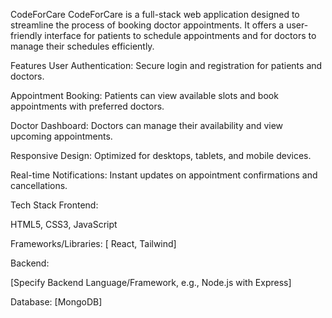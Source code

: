 CodeForCare
CodeForCare is a full-stack web application designed to streamline the process of booking doctor appointments. It offers a user-friendly interface for patients to schedule appointments and for doctors to manage their schedules efficiently.

Features
User Authentication: Secure login and registration for patients and doctors.

Appointment Booking: Patients can view available slots and book appointments with preferred doctors.

Doctor Dashboard: Doctors can manage their availability and view upcoming appointments.

Responsive Design: Optimized for desktops, tablets, and mobile devices.

Real-time Notifications: Instant updates on appointment confirmations and cancellations.

Tech Stack
Frontend:

HTML5, CSS3, JavaScript

Frameworks/Libraries: [ React, Tailwind]

Backend:

[Specify Backend Language/Framework, e.g., Node.js with Express]

Database: [MongoDB]
